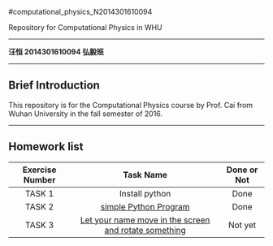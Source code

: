#computational_physics_N2014301610094

Repository for Computational Physics in WHU

---

**汪恒 2014301610094 弘毅班**

---
**Brief Introduction**
---
This repository is for the Computational Physics course by Prof. Cai from Wuhan University in the fall semester of 2016.

---
**Homework list**
---
| Exercise Number      |  Task Name   |  Done or Not  |
| :--------:   | :-----:  | :----:  |
| TASK 1  |   Install python  |  Done  |
| TASK 2  |   [ simple Python Program](https://github.com/HenryWang96/compuational_physics_N2014301610094/blob/master/Task%201%20A%20simple%20python%20program) | Done |
|TASK 3| [Let your name move in the screen and rotate something](https://www.zybuluo.com/whu/note/511306) | Not yet|
